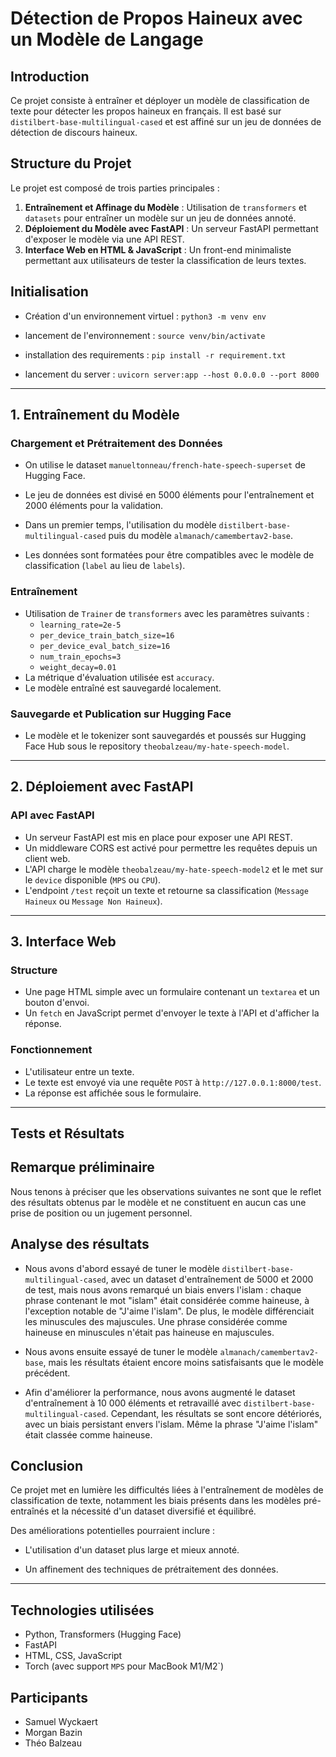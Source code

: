 # Détection de Propos Haineux avec un Modèle de Langage

## Introduction

Ce projet consiste à entraîner et déployer un modèle de classification de texte pour détecter les propos haineux en français. Il est basé sur `distilbert-base-multilingual-cased` et est affiné sur un jeu de données de détection de discours haineux.

## Structure du Projet

Le projet est composé de trois parties principales :

1. **Entraînement et Affinage du Modèle** : Utilisation de `transformers` et `datasets` pour entraîner un modèle sur un jeu de données annoté.
2. **Déploiement du Modèle avec FastAPI** : Un serveur FastAPI permettant d'exposer le modèle via une API REST.
3. **Interface Web en HTML & JavaScript** : Un front-end minimaliste permettant aux utilisateurs de tester la classification de leurs textes.

## Initialisation

- Création d'un environnement virtuel : `python3 -m venv env`

- lancement de l'environnement : `source venv/bin/activate`

- installation des requirements : `pip install -r requirement.txt`

- lancement du server : `uvicorn server:app --host 0.0.0.0 --port 8000`

---

## 1. Entraînement du Modèle

### Chargement et Prétraitement des Données

- On utilise le dataset `manueltonneau/french-hate-speech-superset` de Hugging Face.
- Le jeu de données est divisé en 5000 éléments pour l'entraînement et 2000 éléments pour la validation.

- Dans un premier temps, l'utilisation du modèle `distilbert-base-multilingual-cased` puis du modèle `almanach/camembertav2-base`.

- Les données sont formatées pour être compatibles avec le modèle de classification (`label` au lieu de `labels`).

### Entraînement

- Utilisation de `Trainer` de `transformers` avec les paramètres suivants :
  - `learning_rate=2e-5`
  - `per_device_train_batch_size=16`
  - `per_device_eval_batch_size=16`
  - `num_train_epochs=3`
  - `weight_decay=0.01`
- La métrique d'évaluation utilisée est `accuracy`.
- Le modèle entraîné est sauvegardé localement.

### Sauvegarde et Publication sur Hugging Face

- Le modèle et le tokenizer sont sauvegardés et poussés sur Hugging Face Hub sous le repository `theobalzeau/my-hate-speech-model`.

---

## 2. Déploiement avec FastAPI

### API avec FastAPI

- Un serveur FastAPI est mis en place pour exposer une API REST.
- Un middleware CORS est activé pour permettre les requêtes depuis un client web.
- L'API charge le modèle `theobalzeau/my-hate-speech-model2` et le met sur le `device` disponible (`MPS` ou `CPU`).
- L'endpoint `/test` reçoit un texte et retourne sa classification (`Message Haineux` ou `Message Non Haineux`).

---

## 3. Interface Web

### Structure

- Une page HTML simple avec un formulaire contenant un `textarea` et un bouton d'envoi.
- Un `fetch` en JavaScript permet d'envoyer le texte à l'API et d'afficher la réponse.

### Fonctionnement

- L'utilisateur entre un texte.
- Le texte est envoyé via une requête `POST` à `http://127.0.0.1:8000/test`.
- La réponse est affichée sous le formulaire.

---

## Tests et Résultats

## Remarque préliminaire

Nous tenons à préciser que les observations suivantes ne sont que le reflet des résultats obtenus par le modèle et ne constituent en aucun cas une prise de position ou un jugement personnel.

## Analyse des résultats

- Nous avons d'abord essayé de tuner le modèle `distilbert-base-multilingual-cased`, avec un dataset d'entraînement de 5000 et 2000 de test, mais nous avons remarqué un biais envers l'islam : chaque phrase contenant le mot "islam" était considérée comme haineuse, à l'exception notable de "J'aime l'islam". De plus, le modèle différenciait les minuscules des majuscules. Une phrase considérée comme haineuse en minuscules n'était pas haineuse en majuscules.

- Nous avons ensuite essayé de tuner le modèle `almanach/camembertav2-base`, mais les résultats étaient encore moins satisfaisants que le modèle précédent.

- Afin d'améliorer la performance, nous avons augmenté le dataset d'entraînement à 10 000 éléments et retravaillé avec `distilbert-base-multilingual-cased`. Cependant, les résultats se sont encore détériorés, avec un biais persistant envers l'islam. Même la phrase "J'aime l'islam" était classée comme haineuse.

## Conclusion

Ce projet met en lumière les difficultés liées à l'entraînement de modèles de classification de texte, notamment les biais présents dans les modèles pré-entraînés et la nécessité d'un dataset diversifié et équilibré.

Des améliorations potentielles pourraient inclure :

- L'utilisation d'un dataset plus large et mieux annoté.

- Un affinement des techniques de prétraitement des données.

---

## Technologies utilisées

- Python, Transformers (Hugging Face)
- FastAPI
- HTML, CSS, JavaScript
- Torch (avec support `MPS` pour MacBook M1/M2`)

## Participants

- Samuel Wyckaert
- Morgan Bazin
- Théo Balzeau
